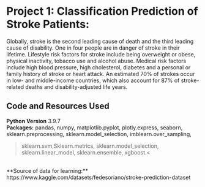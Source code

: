 # Project 1: Classification Prediction of Stroke Patients:
Globally, stroke is the second leading cause of death and the third leading cause of disability. One in four people are in danger of stroke in their lifetime. Lifestyle risk factors for stroke include being overweight or obese, physical inactivity, tobacco use and alcohol abuse. Medical risk factors include high blood pressure, high cholesterol, diabetes and a personal or family history of stroke or heart attack. An estimated 70% of strokes occur in low- and middle-income countries, which also account for 87% of stroke-related deaths and disability-adjusted life years.

## Code and Resources Used
**Python Version** 3.9.7
<br>
**Packages:** pandas, numpy, matplotlib.pyplot, plotly.express, seaborn, sklearn.preprocessing, sklearn.model_selection, imblearn.over_sampling, 
>sklearn.svm,Sklearn.metrics, sklearn.model_selection, sklearn.linear_model, sklearn.ensemble, xgboost.<
<br>
**Source of data for learning:** https://www.kaggle.com/datasets/fedesoriano/stroke-prediction-dataset
<br>

